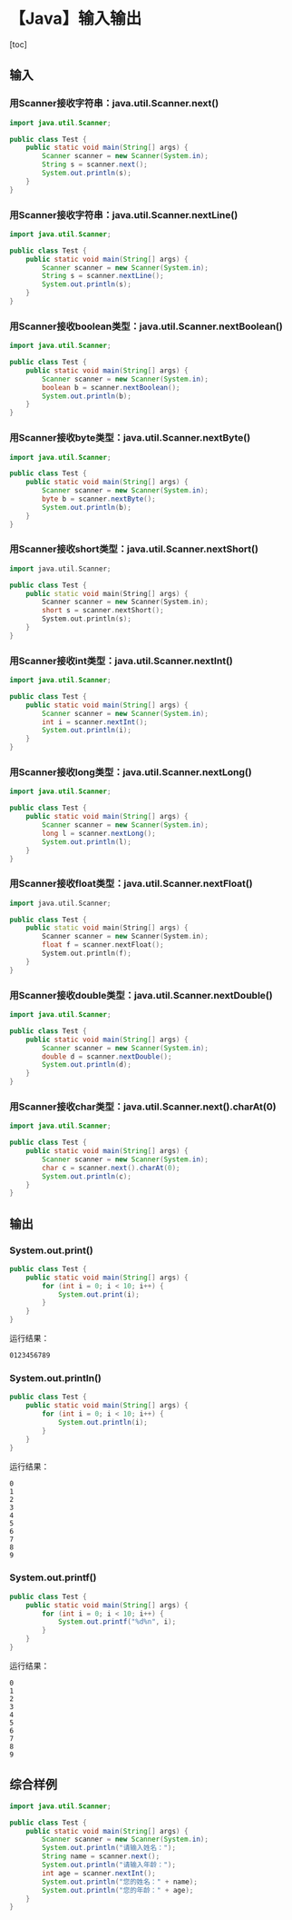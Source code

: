 # 【Java】输入输出



[toc]



## 输入

### 用Scanner接收字符串：java.util.Scanner.next()

```java
import java.util.Scanner;

public class Test {
	public static void main(String[] args) {
		Scanner scanner = new Scanner(System.in);
		String s = scanner.next();
		System.out.println(s);
	}
}
```



### 用Scanner接收字符串：java.util.Scanner.nextLine()

```java
import java.util.Scanner;

public class Test {
	public static void main(String[] args) {
		Scanner scanner = new Scanner(System.in);
		String s = scanner.nextLine();
		System.out.println(s);
	}
}
```



### 用Scanner接收boolean类型：java.util.Scanner.nextBoolean()

```java
import java.util.Scanner;

public class Test {
	public static void main(String[] args) {
		Scanner scanner = new Scanner(System.in);
		boolean b = scanner.nextBoolean();
		System.out.println(b);
	}
}
```



### 用Scanner接收byte类型：java.util.Scanner.nextByte()

```java
import java.util.Scanner;

public class Test {
	public static void main(String[] args) {
		Scanner scanner = new Scanner(System.in);
		byte b = scanner.nextByte();
		System.out.println(b);
	}
}
```



### 用Scanner接收short类型：java.util.Scanner.nextShort()

```c++
import java.util.Scanner;

public class Test {
	public static void main(String[] args) {
		Scanner scanner = new Scanner(System.in);
		short s = scanner.nextShort();
		System.out.println(s);
	}
}
```



### 用Scanner接收int类型：java.util.Scanner.nextInt()

```java
import java.util.Scanner;

public class Test {
	public static void main(String[] args) {
		Scanner scanner = new Scanner(System.in);
		int i = scanner.nextInt();
		System.out.println(i);
	}
}
```



### 用Scanner接收long类型：java.util.Scanner.nextLong()

```java
import java.util.Scanner;

public class Test {
	public static void main(String[] args) {
		Scanner scanner = new Scanner(System.in);
		long l = scanner.nextLong();
		System.out.println(l);
	}
}
```



### 用Scanner接收float类型：java.util.Scanner.nextFloat()

```c++
import java.util.Scanner;

public class Test {
	public static void main(String[] args) {
		Scanner scanner = new Scanner(System.in);
		float f = scanner.nextFloat();
		System.out.println(f);
	}
}
```



### 用Scanner接收double类型：java.util.Scanner.nextDouble()

```java
import java.util.Scanner;

public class Test {
	public static void main(String[] args) {
		Scanner scanner = new Scanner(System.in);
		double d = scanner.nextDouble();
		System.out.println(d);
	}
}
```



### 用Scanner接收char类型：java.util.Scanner.next().charAt(0)

```java
import java.util.Scanner;

public class Test {
	public static void main(String[] args) {
		Scanner scanner = new Scanner(System.in);
		char c = scanner.next().charAt(0);
		System.out.println(c);
	}
}
```



## 输出

### System.out.print()

```java
public class Test {
	public static void main(String[] args) {
		for (int i = 0; i < 10; i++) {
			System.out.print(i);
		}
	}
}
```

运行结果：

```
0123456789
```



### System.out.println()

```java
public class Test {
	public static void main(String[] args) {
		for (int i = 0; i < 10; i++) {
			System.out.println(i);
		}
	}
}
```

运行结果：

```
0
1
2
3
4
5
6
7
8
9
```



### System.out.printf()

```java
public class Test {
	public static void main(String[] args) {
		for (int i = 0; i < 10; i++) {
			System.out.printf("%d%n", i);
		}
	}
}
```

运行结果：

```
0
1
2
3
4
5
6
7
8
9
```



## 综合样例

```java
import java.util.Scanner;

public class Test {
	public static void main(String[] args) {
		Scanner scanner = new Scanner(System.in);
		System.out.println("请输入姓名：");
		String name = scanner.next();
		System.out.println("请输入年龄：");
		int age = scanner.nextInt();
		System.out.println("您的姓名：" + name);
		System.out.println("您的年龄：" + age);
	}
}
```

